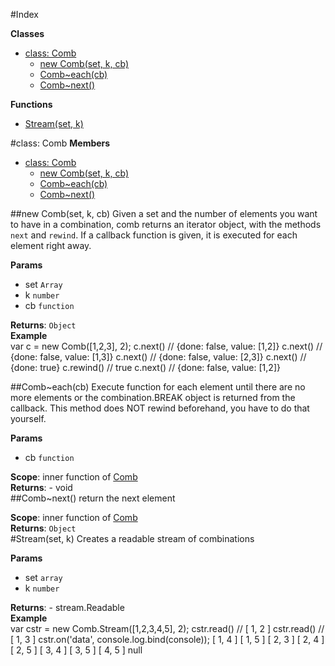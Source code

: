 #Index

**Classes**

* [class: Comb](#Comb)
  * [new Comb(set, k, cb)](#new_Comb)
  * [Comb~each(cb)](#Comb..each)
  * [Comb~next()](#Comb..next)

**Functions**

* [Stream(set, k)](#Stream)
 
<a name="Comb"></a>
#class: Comb
**Members**

* [class: Comb](#Comb)
  * [new Comb(set, k, cb)](#new_Comb)
  * [Comb~each(cb)](#Comb..each)
  * [Comb~next()](#Comb..next)

<a name="new_Comb"></a>
##new Comb(set, k, cb)
Given a set and the number of elements you want to have in a
combination, comb returns an iterator object, with the methods
`next` and `rewind`. If a callback function is given, it is
executed for each element right away.

**Params**

- set `Array`  
- k `number`  
- cb `function`  

**Returns**: `Object`  
**Example**  
var c = new Comb([1,2,3], 2);
c.next() // {done: false, value: [1,2]}
c.next() // {done: false, value: [1,3]}
c.next() // {done: false, value: [2,3]}
c.next() // {done: true}
c.rewind() // true
c.next() // {done: false, value: [1,2]}

<a name="Comb..each"></a>
##Comb~each(cb)
Execute function for each element until there are no more
elements or the combination.BREAK object is returned from the
callback. This method does NOT rewind beforehand, you have to
do that yourself.

**Params**

- cb `function`  

**Scope**: inner function of [Comb](#Comb)  
**Returns**:  - void  
<a name="Comb..next"></a>
##Comb~next()
return the next element

**Scope**: inner function of [Comb](#Comb)  
**Returns**: `Object`  
<a name="Stream"></a>
#Stream(set, k)
Creates a readable stream of combinations

**Params**

- set `array`  
- k `number`  

**Returns**:  - stream.Readable  
**Example**  
var cstr = new Comb.Stream([1,2,3,4,5], 2);
cstr.read() // [ 1, 2 ]
cstr.read() // [ 1, 3 ]
cstr.on('data', console.log.bind(console));
[ 1, 4 ]
[ 1, 5 ]
[ 2, 3 ]
[ 2, 4 ]
[ 2, 5 ]
[ 3, 4 ]
[ 3, 5 ]
[ 4, 5 ]
null

